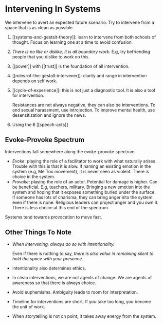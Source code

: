 # Intervening In Systems

We intervene to avert an expected future scenario. Try to intervene from a space that is as clean as possible.

1. [[systems-and-gestalt-theory]]: learn to intervene from both schools of thought. Focus on learning one at a time to avoid confusion.
2. *There is no like or dislike, it is all boundary work.* E.g, try befriending people that you dislike to work on this.
3. [[power]] with [[trust]] is the foundation of all intervention.
4. [[roles-of-the-gestalt-intervener]]: clarity and range in intervention depends on self work.
5. [[cycle-of-experience]]: this is not just a diagnostic tool. It is also a tool for intervention.
    
    Resistances are not always negative, they can also be interventions. To end sexual harassment, use introjection. To improve mental health, use desensitization and ignore the news.
6. Using the 6 [[speech-acts]]

## Evoke-Provoke Spectrum

Interventions fall somewhere along the evoke-provoke spectrum.

* *Evoke*: playing the role of a facilitator to work with what naturally arises. Trouble with this is that it is slow. If naming an existing emotion in the system (e.g, Me Too movement), it is never seen as violent. There is choice in the system.
* *Provoke*: playing the role of an actor. Potential for damage is higher. Can be beneficial. E.g, teachers, military. Bringing a new emotion into the system and hoping that it exposes something buried under the surface. If someone has lots of charisma, they can bring anger into the system even if there is none. Religious leaders can project anger and you own it. There is less choice at this end of the spectrum.

Systems tend towards provocation to move fast.

## Other Things To Note

* *When intervening, always do so with intentionality.*
    
    Even if there is nothing to say, *there is also value in remaining silent to hold the space with your presence.*
* Intentionality also determines ethics.
* In clean interventions, we are not agents of change. We are agents of awareness so that there is always choice.
* Avoid euphemisms. Ambiguity leads to room for interpretation.
* Timeline for interventions are short. If you take too long, you become the unit of work.
* When storytelling is not on point, it takes away energy from the system.
